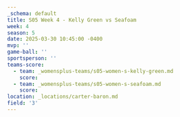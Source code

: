 ```yaml
---
_schema: default
title: S05 Week 4 - Kelly Green vs Seafoam
week: 4
season: 5
date: 2025-03-30 10:45:00 -0400
mvp: ''
game-ball: ''
sportsperson: ''
teams-score:
  - team: _womensplus-teams/s05-women-s-kelly-green.md
    score:
  - team: _womensplus-teams/s05-women-s-seafoam.md
    score:
location: _locations/carter-baron.md
field: '3'
---
```

